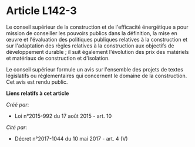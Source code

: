 # Article L142-3

Le conseil supérieur de la construction et de l'efficacité énergétique a pour mission de conseiller les pouvoirs publics dans
la définition, la mise en œuvre et l'évaluation des politiques publiques relatives à la construction et sur l'adaptation des
règles relatives à la construction aux objectifs de développement durable ; il suit également l'évolution des prix des
matériels et matériaux de construction et d'isolation. 

Le conseil supérieur formule un avis sur l'ensemble des projets de textes législatifs ou réglementaires qui concernent le
domaine de la construction. Cet avis est rendu public.

**Liens relatifs à cet article**

_Créé par_:

  - Loi n°2015-992 du 17 août 2015 - art. 10

_Cité par_:

  - Décret n°2017-1044 du 10 mai 2017 - art. 4 (V)
